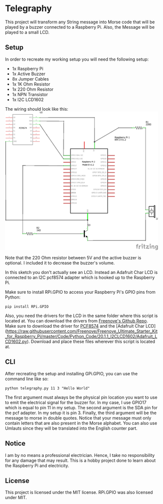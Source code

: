 # Telegraphy

This project will transform any String message into Morse code that will be played by a buzzer connected to a Raspberry Pi. Also, the Message will be played to a small LCD.

## Setup
In order to recreate my working setup you will need the following setup:
* 1x Raspberry Pi
* 1x Active Buzzer
* 8x Jumper Cables
* 1x 1K Ohm Resistor
* 1x 220 Ohm Resistor
* 1x NPN Transistor
* 1x I2C LCD1602

The wiring should look like this:
![Sketch](https://raw.githubusercontent.com/Jhruzik/Telegraphy/main/Sketch.png)

Note that the 220 Ohm resistor between 5V and the active buzzer is optional. I included it to decrease the buzzer's volume. 

In this sketch you don't actually see an LCD. Instead an Adafruit Char LCD is connected to an I2C pcf8574 adapter which is hooked up to the Raspberry Pi.

Make sure to install RPi.GPIO to access your Raspberry Pi's GPIO pins from Python:
```
pip install RPi.GPIO
```

Also, you need the drivers for the LCD in the same folder where this script is located at. You can download the drivers from [Freenove's Github Repo](https://github.com/Freenove/Freenove_Ultimate_Starter_Kit_for_Raspberry_Pi/tree/master/Code/Python_Code/20.1.1_I2CLCD1602). Make sure to download the driver for [PCF8574](https://raw.githubusercontent.com/Freenove/Freenove_Ultimate_Starter_Kit_for_Raspberry_Pi/master/Code/Python_Code/20.1.1_I2CLCD1602/PCF8574.py) and the [Adafruit Char LCD] (https://raw.githubusercontent.com/Freenove/Freenove_Ultimate_Starter_Kit_for_Raspberry_Pi/master/Code/Python_Code/20.1.1_I2CLCD1602/Adafruit_LCD1602.py). Download and place these files wherever this script is located at.

## CLI
After recreating the setup and installing GPi.GPIO, you can use the command line like so:
```
python telegraphy.py 11 3 "Hello World"
```

The first argument must always be the physical pin location you want to use to emit the electrical signal for the buzzer for. In my case, I use GPIO17 which is equal to pin 11 in my setup. The second argument is the SDA pin for the pcf adapter. In my setup it is pin 3. Finally, the third argument will be the message to morse in double quotes. Notice that your message must only contain letters that are also present in the Morse alphabet. You can also use Umlauts since they will be translated into the English counter part.

## Notice
I am by no means a professional electrician. Hence, I take no responsibility for any damage that may result. This is a hobby project done to learn about the Raspberry Pi and electricity.

## License
This project is licensed under the MIT license. RPi.GPIO was also licensed under MIT.
